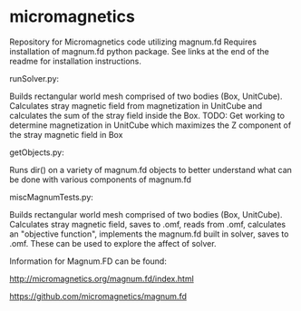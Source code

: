 # micromagnetics
Repository for Micromagnetics code utilizing magnum.fd 
Requires installation of magnum.fd python package. See links at the end of the readme for installation instructions.

runSolver.py:

  Builds rectangular world mesh comprised of two bodies (Box, UnitCube). Calculates stray magnetic field from magnetization in UnitCube and calculates the sum of the stray field inside the Box. 
  TODO: Get working to determine magnetization in UnitCube which maximizes the Z component of the stray magnetic field in Box
  
getObjects.py:

  Runs dir() on a variety of magnum.fd objects to better understand what can be done with various components of magnum.fd
  
miscMagnumTests.py:

  Builds rectangular world mesh comprised of two bodies (Box, UnitCube). Calculates stray magnetic field, saves to .omf, reads from .omf, calculates an "objective function", implements the magnum.fd built in solver, saves to .omf. These can be used to explore the affect of solver.

Information for Magnum.FD can be found:

http://micromagnetics.org/magnum.fd/index.html

https://github.com/micromagnetics/magnum.fd


